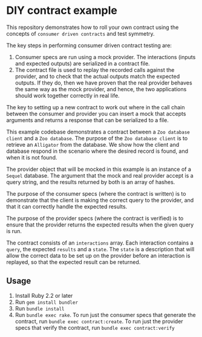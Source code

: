 # DIY contract example

This repository demonstrates how to roll your own contract using the concepts of `consumer driven contracts` and test symmetry.

The key steps in performing consumer driven contract testing are:

1. Consumer specs are run using a mock provider. The interactions (inputs and expected outputs) are serialized in a contract file.
1. The contract file is used to replay the recorded calls against the provider, and to check that the actual outputs match the expected outputs. If they do, then we have proven that the real provider behaves the same way as the mock provider, and hence, the two applications should work together correctly in real life.

The key to setting up a new contract to work out where in the call chain between the consumer and provider you can insert a mock that accepts arguments and returns a response that can be serialized to a file.

This example codebase demonstrates a contract between a `Zoo database client` and a `Zoo database`. The purpose of the `Zoo database client` is to retrieve an `Alligator` from the database. We show how the client and database respond in the scenario where the desired record is found, and when it is not found.

The provider object that will be mocked in this example is an instance of a `Sequel` database. The argument that the mock and real provider accept is a query string, and the results returned by both is an array of hashes.

The purpose of the consumer specs (where the contract is written) is to demonstrate that the client is making the correct query to the provider, and that it can correctly handle the expected results.

The purpose of the provider specs (where the contract is verified) is to ensure that the provider returns the expected results when the given query is run.

The contract consists of an `interactions` array. Each interaction contains a `query`, the expected `results` and a `state`. The `state` is a description that will allow the correct data to be set up on the provider before an interaction is replayed, so that the expected result can be returned.

## Usage

1. Install Ruby 2.2 or later
1. Run `gem install bundler`
1. Run `bundle install`
1. Run `bundle exec rake`. To run just the consumer specs that generate the contract, run `bundle exec contract:create`. To run just the provider specs that verify the contract, run `bundle exec contract:verify`

